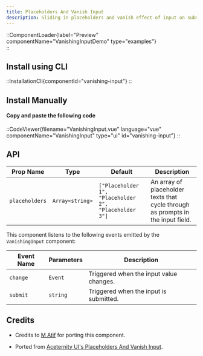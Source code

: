 ```yaml
---
title: Placeholders And Vanish Input
description: Sliding in placeholders and vanish effect of input on submit
---
```


::ComponentLoader{label="Preview" componentName="VanishingInputDemo" type="examples"}  
::

## Install using CLI

::InstallationCli{componentId="vanishing-input"}
::

## Install Manually

#### Copy and paste the following code

::CodeViewer{filename="VanishingInput.vue" language="vue" componentName="VanishingInput" type="ui" id="vanishing-input"}
::

## API

| Prop Name      | Type            | Default                                               | Description                                                                     |
| -------------- | --------------- | ----------------------------------------------------- | ------------------------------------------------------------------------------- |
| `placeholders` | `Array<string>` | `["Placeholder 1", "Placeholder 2", "Placeholder 3"]` | An array of placeholder texts that cycle through as prompts in the input field. |

This component listens to the following events emitted by the `VanishingInput` component:

| Event Name | Parameters | Description                             |
| ---------- | ---------- | --------------------------------------- |
| `change`   | `Event`    | Triggered when the input value changes. |
| `submit`   | `string`   | Triggered when the input is submitted.  |

## Credits

- Credits to [M Atif](https://github.com/atif0075) for porting this component.

- Ported from [Aceternity UI's Placeholders And Vanish Input](https://ui.aceternity.com/components/placeholders-and-vanish-input).
